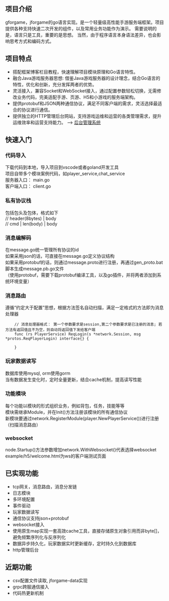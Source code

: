 
## 项目介绍　　
gforgame，jforgame的go语言实现。是一个轻量级高性能手游服务端框架。项目提供各种支持快速二次开发的组件，以及常用业务功能作为演示。
需要说明的是，语言只是工具，重要的是思想。 当然，由于程序语言本身语法差异，也会影响思考方式和编码方式。 

## 项目特点
* 搭配框架博客栏目教程，快速理解项目模块原理和Go语言特性。
* 融合Java游戏服务器思想: 借鉴Java游戏服务器的设计理念，结合Go语言的特性，优化和创新，充分发挥两者的优势。
* 灵活接入，兼容Socket和WebSocket接入，通过配置参数轻松切换，无需修改业务代码，完美适配手游、页游、H5和小游戏的服务端架构。
* 提供protobuf和JSON两种通信协议，满足不同客户端的需求，灵活选择最适合的协议进行通信。
* 提供独立的HTTP管理后台网站，支持游戏运维和运营的各类管理需求，提升运维效率和运营支持能力。  --> [后台管理系统](https://github.com/kingston-csj/gamekeeper)  

## 快速入门
### 代码导入
下载代码到本地，导入项目到vscode或者goland开发工具  
项目自带多个模块案例代码，如player_service,chat_service  
服务器入口： main.go  
客户端入口： client.go  


### 私有协议栈
包括包头及包体，格式如下  
//      header(8bytes)     | body  
//  cmd | len(body)        | body  

### 消息编解码
在message.go统一管理所有协议的id  
如果采用json的话，可直接在message.go定义协议结构  
如果采用protobuf的话，则通过message.proto进行注册，再通过gen_proto.bat脚本生成message.pb.go文件  
（使用protobuf，需要下载protobuf编译工具，以及go插件，并将两者添加到系统环境变量）  

### 消息路由
遵循“约定大于配置”思想，根据方法签名自动扫描，满足一定格式的方法即为消息处理器  
```golang
    // 消息处理器格式： 第一个参数要求是session,第二个参数要求是已注册的消息; 若方法有返回值且不为空，则自动将返回值下发给客户端
    func (rs PlayerService) ReqLogin(s *network.Session, msg *protos.ReqPlayerLogin) interface{} {
    
    }
```

### 玩家数据读写
数据库使用mysql, orm使用gorm  
当有数据发生变化时，定时全量更新，结合cache机制，提高读写性能  

### 功能模块
每个功能以模块的形式组织业务，例如背包，任务，技能等等  
模块需继承Module，并在Init()方法注册该模块的所有通信协议  
新模块要通过network.RegisterModule(player.NewPlayerService())进行注册（扫描消息路由）  

### websocket
node.Startup()方法参数增加network.WithWebsocket()代表选择websocket  
example/h5/welcome.html为ws的客户端测试页面  

## 已实现功能
* tcp网关，消息路由，消息分发链  
* 日志模块
* 多环境配置
* 事件驱动
* 玩家数据读写
* 通信协议支持json+protobuf
* websocket接入
* 使用原生map实现一套高效cache工具，直接存储原生对象引用而非byte[]，避免频繁序列化与反序列化
* 数据异步持久化，玩家数据实时更新缓存，定时持久化到数据库
* http管理后台

## 近期功能
* csv配置文件读取, jforgame-data实现
* grpc跨服通信接入
* 代码热更新机制

